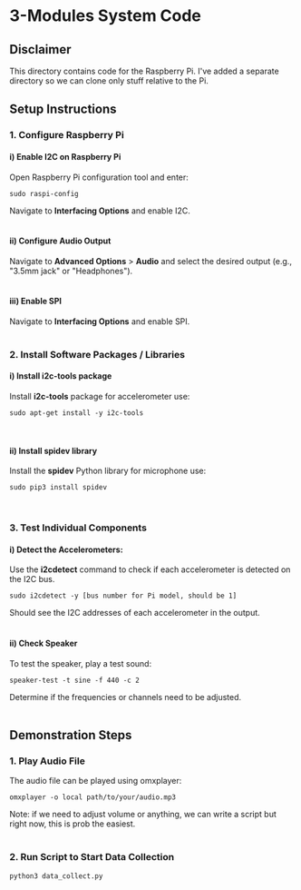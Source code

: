 # 3-Modules System Code

## Disclaimer
This directory contains code for the Raspberry Pi.
I've added a separate directory so we can clone only stuff relative to the Pi.

## Setup Instructions

### 1. Configure Raspberry Pi

#### i) Enable I2C on Raspberry Pi
Open Raspberry Pi configuration tool and enter:
```
sudo raspi-config
```
Navigate to **Interfacing Options** and enable I2C. 
<br/><br/>

#### ii) Configure Audio Output
Navigate to **Advanced Options** > **Audio** and select the desired output (e.g., "3.5mm jack" or "Headphones").
<br/><br/>

#### iii) Enable SPI
Navigate to **Interfacing Options** and enable SPI.
<br/><br/>


### 2. Install Software Packages / Libraries
#### i) Install **i2c-tools** package
Install **i2c-tools** package for accelerometer use:
```
sudo apt-get install -y i2c-tools
```
<br/>

#### ii) Install **spidev** library
Install the **spidev** Python library for microphone use:
```
sudo pip3 install spidev
```
<br/>


### 3. Test Individual Components
#### i) Detect the Accelerometers:
Use the **i2cdetect** command to check if each accelerometer is detected on the I2C bus.
```
sudo i2cdetect -y [bus number for Pi model, should be 1]
```
Should see the I2C addresses of each accelerometer in the output.
<br/><br/>

#### ii) Check Speaker 
To test the speaker, play a test sound:
```
speaker-test -t sine -f 440 -c 2
```
Determine if the frequencies or channels need to be adjusted. 
<br/><br/>


## Demonstration Steps

### 1. Play Audio File
The audio file can be played using omxplayer:
```
omxplayer -o local path/to/your/audio.mp3
```
Note: if we need to adjust volume or anything, we can write a script but right now, this is prob the easiest.
<br/><br/>


### 2. Run Script to Start Data Collection

```
python3 data_collect.py
```